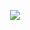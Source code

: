 <p align="center">
  <img src="https://github.com/ChristofLauriers/AkkaMjrTwo/blob/master/Akka%20Major%202%20UI.png">
</p>
